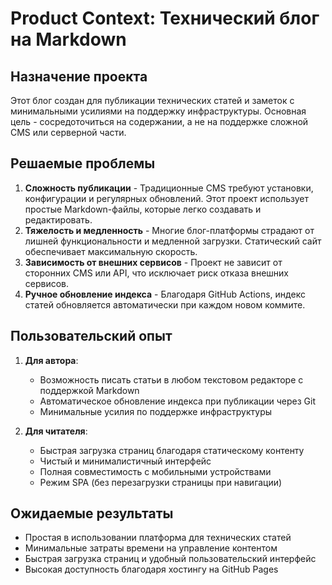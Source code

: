 # Product Context: Технический блог на Markdown

## Назначение проекта
Этот блог создан для публикации технических статей и заметок с минимальными усилиями на поддержку инфраструктуры. Основная цель - сосредоточиться на содержании, а не на поддержке сложной CMS или серверной части.

## Решаемые проблемы
1. **Сложность публикации** - Традиционные CMS требуют установки, конфигурации и регулярных обновлений. Этот проект использует простые Markdown-файлы, которые легко создавать и редактировать.
2. **Тяжелость и медленность** - Многие блог-платформы страдают от лишней функциональности и медленной загрузки. Статический сайт обеспечивает максимальную скорость.
3. **Зависимость от внешних сервисов** - Проект не зависит от сторонних CMS или API, что исключает риск отказа внешних сервисов.
4. **Ручное обновление индекса** - Благодаря GitHub Actions, индекс статей обновляется автоматически при каждом новом коммите.

## Пользовательский опыт
1. **Для автора**:
   - Возможность писать статьи в любом текстовом редакторе с поддержкой Markdown
   - Автоматическое обновление индекса при публикации через Git
   - Минимальные усилия по поддержке инфраструктуры

2. **Для читателя**:
   - Быстрая загрузка страниц благодаря статическому контенту
   - Чистый и минималистичный интерфейс
   - Полная совместимость с мобильными устройствами
   - Режим SPA (без перезагрузки страницы при навигации)

## Ожидаемые результаты
- Простая в использовании платформа для технических статей
- Минимальные затраты времени на управление контентом
- Быстрая загрузка страниц и удобный пользовательский интерфейс
- Высокая доступность благодаря хостингу на GitHub Pages 